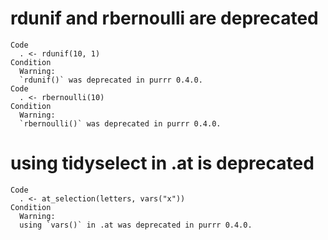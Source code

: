 # rdunif and rbernoulli are deprecated

    Code
      . <- rdunif(10, 1)
    Condition
      Warning:
      `rdunif()` was deprecated in purrr 0.4.0.
    Code
      . <- rbernoulli(10)
    Condition
      Warning:
      `rbernoulli()` was deprecated in purrr 0.4.0.

# using tidyselect in .at is deprecated

    Code
      . <- at_selection(letters, vars("x"))
    Condition
      Warning:
      using `vars()` in .at was deprecated in purrr 0.4.0.

